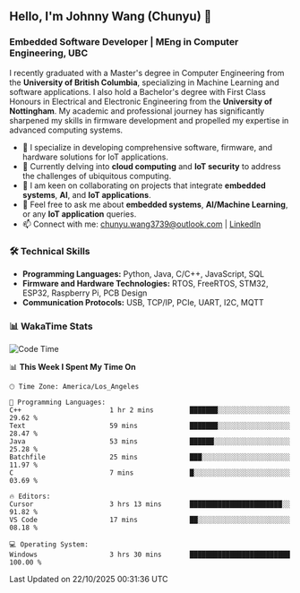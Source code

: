 ## Hello, I'm Johnny Wang (Chunyu) 👋

### Embedded Software Developer | MEng in Computer Engineering, UBC

I recently graduated with a Master's degree in Computer Engineering from the **University of British Columbia**, specializing in Machine Learning and software applications. I also hold a Bachelor's degree with First Class Honours in Electrical and Electronic Engineering from the **University of Nottingham**. My academic and professional journey has significantly sharpened my skills in firmware development and propelled my expertise in advanced computing systems.

- 🔭 I specialize in developing comprehensive software, firmware, and hardware solutions for IoT applications.
- 🌱 Currently delving into **cloud computing** and **IoT security** to address the challenges of ubiquitous computing.
- 🤝 I am keen on collaborating on projects that integrate **embedded systems**, **AI**, and **IoT applications**.
- 💬 Feel free to ask me about **embedded systems**, **AI/Machine Learning**, or any **IoT application** queries.
- 📫 Connect with me: [chunyu.wang3739@outlook.com](mailto:chunyu.wang3739@outlook.com) | [LinkedIn](https://www.linkedin.com/in/shycw1/)


### 🛠️ Technical Skills
- **Programming Languages:** Python, Java, C/C++, JavaScript, SQL
- **Firmware and Hardware Technologies:** RTOS, FreeRTOS, STM32, ESP32, Raspberry Pi, PCB Design
- **Communication Protocols:** USB, TCP/IP, PCIe, UART, I2C, MQTT

### 📊 WakaTime Stats
<!--START_SECTION:waka-->
![Code Time](http://img.shields.io/badge/Code%20Time-162%20hrs%2011%20mins-blue)

📊 **This Week I Spent My Time On** 

```text
🕑︎ Time Zone: America/Los_Angeles

💬 Programming Languages: 
C++                      1 hr 2 mins         ███████░░░░░░░░░░░░░░░░░░   29.62 % 
Text                     59 mins             ███████░░░░░░░░░░░░░░░░░░   28.47 % 
Java                     53 mins             ██████░░░░░░░░░░░░░░░░░░░   25.28 % 
Batchfile                25 mins             ███░░░░░░░░░░░░░░░░░░░░░░   11.97 % 
C                        7 mins              █░░░░░░░░░░░░░░░░░░░░░░░░   03.69 % 

🔥 Editors: 
Cursor                   3 hrs 13 mins       ███████████████████████░░   91.82 % 
VS Code                  17 mins             ██░░░░░░░░░░░░░░░░░░░░░░░   08.18 % 

💻 Operating System: 
Windows                  3 hrs 30 mins       █████████████████████████   100.00 % 
```


 Last Updated on 22/10/2025 00:31:36 UTC
<!--END_SECTION:waka-->
